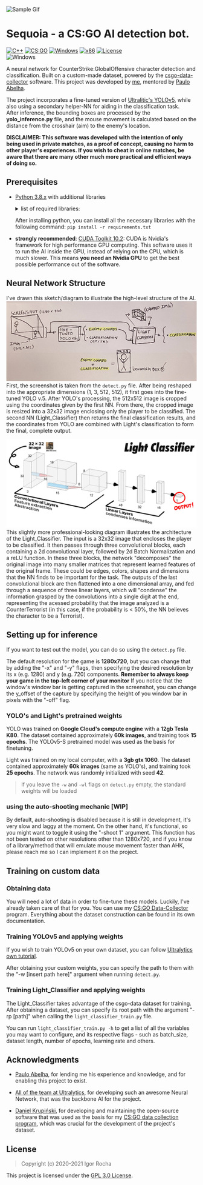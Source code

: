 ![Sample Gif](/readmes/sequoia_samplebanner.gif)

# Sequoia - a CS:GO AI detection bot.
[![C++](https://img.shields.io/badge/language-python-blue)](https://www.python.org/) 
[![CS:GO](https://img.shields.io/badge/game-CS%3AGO-yellow.svg?style=plastic)](https://store.steampowered.com/app/730/CounterStrike_Global_Offensive/) 
[![Windows](https://img.shields.io/badge/platform-Windows-0078d7.svg?style=plastic)](https://en.wikipedia.org/wiki/Microsoft_Windows) 
[![x86](https://img.shields.io/badge/arch-x86-red.svg?style=plastic)](https://en.wikipedia.org/wiki/X86) 
[![License](https://img.shields.io/badge/license-GPL--3.0-brightgreen)](LICENSE)
<br>![Windows](https://github.com/danielkrupinski/Osiris/workflows/Windows/badge.svg?branch=master&event=push)

A neural network for CounterStrike:GlobalOffensive character detection and classification. Built on a custom-made dataset, powered by the [csgo-data-collector](https://github.com/IgaoGuru/csgo-data) software.
This project was developed by [me](http://igorl.xyz), mentored by [Paulo Abelha](https://github.com/pauloabelha/). 

The project incorporates a fine-tuned version of [Ultralitic's YOLOv5](https://github.com/ultralytics/yolov5), while also using a secondary helper-NN for aiding in the classification task.  
After inference, the bounding boxes are processed by the **yolo_inference.py** file, and the mouse movement is calculated based on the distance from the crosshair (aim) to the enemy's location.

**DISCLAIMER: This software was developed with the intention of only being used in private matches, as a proof of concept, causing no harm to other player's experiences. If you wish to cheat in online matches, be aware that there are many other much more practical and efficient ways of doing so.**

## Prerequisites
* [Python 3.8.x](https://python.org) with additional libraries

    <details>
    <summary> list of required libraries:</summary>

    ahk>=0.11.1
    Cython
    matplotlib>=3.2.2
    mss>=6.1.0
    numpy>=1.18.5
    opencv-python>=4.1.2
    pandas>=1.1.5
    pillow
    PyYAML>=5.3
    scipy>=1.4.1
    tensorboard>=2.2
    torch>=1.6.0
    torchvision>=0.7.0
    tqdm>=4.41.0
    </details>

    After installing python, you can install all the necessary libraries with the following command:
        ```
        pip install -r requirements.txt
        ```

* **strongly recommended**: [CUDA Toolkit 10.2](https://developer.nvidia.com/cuda-10.2-download-archive?target_os=Windows&target_arch=x86_64&target_version=10&target_type=exelocal):
    CUDA is Nvidia's framework for high performance GPU computing. This software uses it to run the AI inside the GPU, instead of relying on the CPU, which is much slower. This means **you need an Nvidia GPU** to get the best possible performance out of the software.

## Neural Network Structure

I've drawn this sketch/diagram to illustrate the high-level structure of the AI.
![](readmes/sketch.jpg)
First, the screenshot is taken from the `detect.py` file. After being reshaped into the appropriate dimensions (1, 3, 512, 512), it first goes into the fine-tuned YOLO v.5. After YOLO's processing, the 512x512 image is cropped using the coordinates given by the first NN. From there, the cropped image is resized into a 32x32 image enclosing only the player to be classified. The second NN (Light_Classifier) then returns the final classification results, and the coordinates from YOLO are combined with Light's classification to form the final, complete output.

![](readmes/sequoia-sketch2.jpg)
This slightly more professional-looking diagram illustrates the architecture of the Light_Classifier. The input is a 32x32 image that encloses the player to be classified. It then passes through three convolutional blocks, each containing a 2d convolutional layer, followed by 2d Batch Normalization and a reLU function. In these three blocks, the network "decomposes" the original image into many smaller matrices that represent learned features of the original frame. These could be edges, colors, shapes and dimensions that the NN finds to be important for the task. The outputs of the last convolutional block are then flattened into a one dimensional array, and fed through a sequence of three linear layers, which will "condense" the information grasped by the convolutions into a single digit at the end, representing the acessed probability that the image analyzed is a CounterTerrorist (in this case, if the probability is < 50%, the NN believes the character to be a Terrorist). 

## Setting up for inference

If you want to test out the model, you can do so using the `detect.py` file. 

The default resolution for the game is **1280x720**, but you can change that by adding the "-x" and "-y" flags, then specifying the desired resolution by its x (e.g. 1280) and y (e.g. 720) components.
**Remember to always keep your game in the top-left corner of your monitor**
If you notice that the window's window bar is getting captured in the screenshot, you can change the y_offset of the capture by specifying the height of you window bar in pixels with the "-off" flag.


### YOLO's and Light's pretrained weights

YOLO was trained on **Google Cloud's compute engine** with a **12gb Tesla K80**. The dataset contained approximately **60k images**, and training took **15 epochs**. The YOLOv5-S pretrained model was used as the basis for finetuning. 

Light was trained on my local computer, with a **3gb gtx 1060**. The dataset contained approximately **60k images** (same as YOLO's), and training took **25 epochs**. The network was randomly initialized with seed **42**.

> If you leave the `-w` and `-wl` flags on `detect.py` empty, the standard weights will be loaded

### using the auto-shooting mechanic [WIP]

By default, auto-shooting is disabled because it is still in development, it's very slow and laggy at the moment. On the other hand, it's functional, so you might want to toggle it using the "-shoot 1" argument. This function has not been tested on other resolutions other than 1280x720, and if you know of a library/method that will emulate mouse movement faster than AHK, please reach me so I can implement it on the project.  

## Training on custom data

### Obtaining data

You will need a lot of data in order to fine-tune these models. Luckily, I've already taken care of that for you. You can use my [CS:GO Data-Collector](https://github.com/IgaoGuru/csgo-data) program. Everything about the dataset construction can be found in its own documentation.

### Training YOLOv5 and applying weights

If you wish to train YOLOv5 on your own dataset, you can follow [Ultralytics own tutorial](https://github.com/ultralytics/yolov5/wiki/Train-Custom-Data).

After obtaining your custom weights, you can specify the path to them with the "-w [insert path here]" argument when running `detect.py`.

### Training Light_Classifier and applying weights

The Light_Classifier takes advantage of the csgo-data dataset for training. After obtaining a dataset, you can specify its root path with the argument "-rp [path]" when calling the `light_classifier_train.py` file. 

You can run `light_classifier_train.py -h` to get a list of all the variables you may want to configure, and its respective flags - such as batch_size, dataset length, number of epochs, learning rate and others.

## Acknowledgments

* [Paulo Abelha](https://github.com/pauloabelha/), for lending me his experience and knowledge, and for enabling this project to exist.   

* [All of the team at Ultralytics](https://github.com/ultralytics), for developing such an awesome Neural Network, that was the backbone AI for the project.

* [Daniel Krupiński](https://github.com/danielkrupinski), for developing and maintaining the open-source  software that was used as the basis for my [CS:GO data collection program](https://github.com/IgaoGuru/csgo-data), which was crucial for the development of the project's dataset.

## License

> Copyright (c) 2020-2021 Igor Rocha

This project is licensed under the [GPL 3.0 License](https://opensource.org/licenses/GPL-3.0). 
